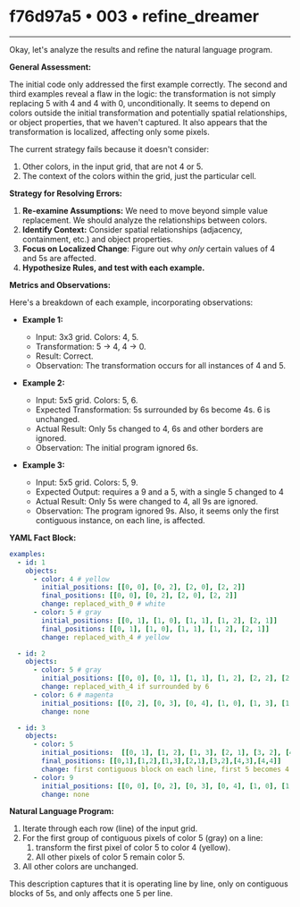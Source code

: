 # f76d97a5 • 003 • refine_dreamer

---
Okay, let's analyze the results and refine the natural language program.

**General Assessment:**

The initial code only addressed the first example correctly. The second and third examples reveal a flaw in the logic: the transformation is not simply replacing 5 with 4 and 4 with 0, unconditionally. It seems to depend on colors outside the initial transformation and potentially spatial relationships, or object properties, that we haven't captured. It also appears that the transformation is localized, affecting only some pixels.

The current strategy fails because it doesn't consider:
1.  Other colors, in the input grid, that are not 4 or 5.
2.  The context of the colors within the grid, just the particular cell.

**Strategy for Resolving Errors:**

1.  **Re-examine Assumptions:** We need to move beyond simple value replacement. We should analyze the relationships between colors.
2.  **Identify Context:** Consider spatial relationships (adjacency, containment, etc.) and object properties.
3.  **Focus on Localized Change**: Figure out why *only* certain values of 4 and 5s are affected.
4. **Hypothesize Rules, and test with each example.**

**Metrics and Observations:**

Here's a breakdown of each example, incorporating observations:

*   **Example 1:**
    *   Input: 3x3 grid. Colors: 4, 5.
    *   Transformation: 5 -> 4, 4 -> 0.
    *   Result: Correct.
    *   Observation: The transformation occurs for all instances of 4 and 5.

*   **Example 2:**
    *   Input: 5x5 grid. Colors: 5, 6.
    *   Expected Transformation: 5s surrounded by 6s become 4s. 6 is unchanged.
    *   Actual Result: Only 5s changed to 4, 6s and other borders are ignored.
    *   Observation: The initial program ignored 6s.

*   **Example 3:**
    *   Input: 5x5 grid. Colors: 5, 9.
    *   Expected Output: requires a 9 and a 5, with a single 5 changed to 4
    *   Actual Result: Only 5s were changed to 4, all 9s are ignored.
    *   Observation: The program ignored 9s. Also, it seems only the first contiguous instance, on each line, is affected.

**YAML Fact Block:**

```yaml
examples:
  - id: 1
    objects:
      - color: 4 # yellow
        initial_positions: [[0, 0], [0, 2], [2, 0], [2, 2]]
        final_positions: [[0, 0], [0, 2], [2, 0], [2, 2]]
        change: replaced_with_0 # white
      - color: 5 # gray
        initial_positions: [[0, 1], [1, 0], [1, 1], [1, 2], [2, 1]]
        final_positions: [[0, 1], [1, 0], [1, 1], [1, 2], [2, 1]]
        change: replaced_with_4 # yellow

  - id: 2
    objects:
      - color: 5 # gray
        initial_positions: [[0, 0], [0, 1], [1, 1], [1, 2], [2, 2], [2, 3], [3, 4], [4, 0], [4, 4]]
        change: replaced_with_4 if surrounded by 6
      - color: 6 # magenta
        initial_positions: [[0, 2], [0, 3], [0, 4], [1, 0], [1, 3], [1, 4], [2, 0], [2, 1], [2, 4], [3, 0], [3, 1], [3, 2], [3, 3], [4, 1], [4, 2], [4, 3]]
        change: none

  - id: 3
    objects:
      - color: 5
        initial_positions:  [[0, 1], [1, 2], [1, 3], [2, 1], [3, 2], [4, 3], [4, 4]]
        final_positions: [[0,1],[1,2],[1,3],[2,1],[3,2],[4,3],[4,4]]
        change: first contiguous block on each line, first 5 becomes 4
      - color: 9
        initial_positions: [[0, 0], [0, 2], [0, 3], [0, 4], [1, 0], [1, 1], [1, 4], [2, 0], [2, 2], [2, 3], [2, 4], [3, 0], [3, 1], [3, 3], [4, 0], [4, 1], [4, 2]]
        change: none
```

**Natural Language Program:**

1.  Iterate through each row (line) of the input grid.
2. For the first group of contiguous pixels of color 5 (gray) on a line:
    1. transform the first pixel of color 5 to color 4 (yellow).
    2. All other pixels of color 5 remain color 5.
3. All other colors are unchanged.

This description captures that it is operating line by line, only on contiguous blocks of 5s, and only affects one 5 per line.


